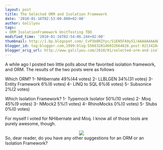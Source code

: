 ```yaml
---
layout: post
title: The Selected ORM and Isolation Framework
date: '2010-01-16T02:53:00.000+02:00'
author: Galilyou
tags:
- ORM IsolationFramework UnitTesting TDD
modified_time: '2010-01-16T02:54:06.244+02:00'
thumbnail: http://1.bp.blogspot.com/_CvP3b8RZYyc/S1EN5FA9y5I/AAAAAAAAAD8/aftKJAi2I1o/s72-c/testing.jpg
blogger_id: tag:blogger.com,1999:blog-5568328146032664626.post-9213428418889661427
blogger_orig_url: http://www.galilyou.com/2010/01/selected-orm-and-isolation-framework.html
---
```


A while ago I posted two little polls about the favorited isolation framework, and ORM. The results of the two posts were as follows

Which ORM? 
1- NHibernate      49%(44 votes)
2- LLBLGEN         34%(31 votes)
3- Entity Framework 6%(6 votes)
4- LINQ to SQL      6%(6 votes)
5- Subsonice        2%(2 votes)

Which Isolation Framework? 
1- Typemock Isolator 50%(10 votes)
2- Moq    45%(9 votes)
3- NMock2  5%(1 votes)
4- RhinoMocks   0%(0 votes)
5- Stubs  0%(0 votes)

For myself I voted for NHibernate and Moq. I know all of those tools are purely awesome, though. 
<div class="separator" style="clear: both; text-align: center;"><a href="http://1.bp.blogspot.com/_CvP3b8RZYyc/S1EN5FA9y5I/AAAAAAAAAD8/aftKJAi2I1o/s1600-h/testing.jpg" imageanchor="1" style="margin-left: 1em; margin-right: 1em;"><img border="0" src="http://1.bp.blogspot.com/_CvP3b8RZYyc/S1EN5FA9y5I/AAAAAAAAAD8/aftKJAi2I1o/s320/testing.jpg" /></a>
</div>
So, dear reader, do you have any other suggestions for an ORM or an Isolation Framework?